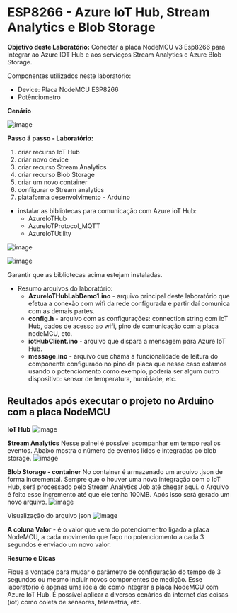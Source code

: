 # ESP8266 - Azure IoT Hub, Stream Analytics e Blob Storage

**Objetivo deste Laboratório:**
Conectar a placa NodeMCU v3 Esp8266 para integrar ao Azure IOT Hub e aos servicços Stream Analytics e Azure Blob Storage.

Componentes utilizados neste laboratório:
+ Device: Placa NodeMCU ESP8266
+ Potênciometro

**Cenário**

![image](https://user-images.githubusercontent.com/42357180/160649317-bd5b9dd5-f8dc-4881-b169-b752374759bd.png)

**Passo á passo - Laboratório:**

1) criar recurso IoT Hub
2) criar novo device
3) criar recurso Stream Analytics
4) criar recurso Blob Storage
5) criar um novo container
6) configurar o Stream analytics
7) plataforma desenvolvimento - Arduino
  + instalar as bibliotecas para comunicação com Azure ioT Hub:
    + AzureIoTHub
    + AzureIoTProtocol_MQTT
    + AzureIoTUtility

  ![image](https://user-images.githubusercontent.com/42357180/160653305-c49cb487-9546-41ec-9b90-fd56b5cb1a18.png)
  
  ![image](https://user-images.githubusercontent.com/42357180/160653744-185c765e-4a9d-423e-bf7b-05c407bde374.png)
  
  Garantir que as bibliotecas acima estejam instaladas.
  
  + Resumo arquivos do laboratório:
    + **AzureIoTHubLabDemo1.ino** -  arquivo principal deste laboratório que efetua a conexão com wifi da rede configurada e partir daí comunica com as demais partes.
    + **config.h** - arquivo com as configurações: connection string com ioT Hub, dados de acesso ao wifi, pino de comunicação com a placa nodeMCU, etc.
    + **iotHubClient.ino** - arquivo que dispara a mensagem para Azure IoT Hub.
    + **message.ino** - arquivo que chama a funcionalidade de leitura do componente configurado no pino da placa que nesse caso estamos usando o potenciomento como exemplo, poderia ser algum outro dispositivo: sensor de temperatura, humidade, etc.


## Reultados após executar o projeto no Arduino com a placa NodeMCU

**IoT Hub**
![image](https://user-images.githubusercontent.com/42357180/160660183-64d0b0ab-516d-43a7-9b8f-40228696e629.png)

**Stream Analytics**
Nesse painel é possível acompanhar em tempo real os eventos.
Abaixo mostra o número de eventos lidos e integradas ao blob storage.
![image](https://user-images.githubusercontent.com/42357180/160661942-2bf770f0-9d06-4bb5-963c-777f8be36767.png)

**Blob Storage - container**
No container é armazenado um arquivo .json de forma incremental. Sempre que o houver uma nova integração com o IoT Hub, será processado pelo Stream Analytics Job até chegar aqui. o Arquivo é feito esse incremento até que ele tenha 100MB. Após isso será gerado um novo arquivo.
![image](https://user-images.githubusercontent.com/42357180/160661344-7fee93fd-41cd-495b-af26-8c2d49d3a7eb.png)

Visualização do arquivo json
![image](https://user-images.githubusercontent.com/42357180/160664235-ebaea27f-114b-448a-93f7-9d0c86eddc7b.png)

**A coluna Valor** - é o valor que vem do potenciomentro ligado a placa NodeMCU, a cada movimento que faço no potenciomento a cada 3 segundos é enviado um novo valor.

**Resumo e Dicas**

Fique a vontade para mudar o parãmetro de configuração do tempo de 3 segundos ou mesmo incluir novos componentes de medição.
Esse laboratório é apenas uma ideia de como integrar a placa NodeMCU com Azure IoT Hub.
É possível aplicar a diversos cenários da internet das coisas (iot) como coleta de sensores, telemetria, etc.
